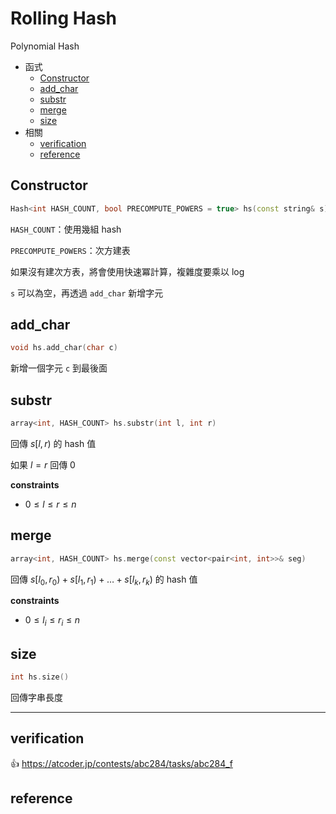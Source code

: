 # Rolling Hash

Polynomial Hash

- 函式
    - [Constructor](#Constructor)
    - [add_char](#add_char)
    - [substr](#substr)
    - [merge](#merge)
	- [size](#size)
- 相關
    - [verification](#verification)
    - [reference](#reference)

## Constructor

```cpp
Hash<int HASH_COUNT, bool PRECOMPUTE_POWERS = true> hs(const string& s)
```

`HASH_COUNT`：使用幾組 hash

`PRECOMPUTE_POWERS`：次方建表

如果沒有建次方表，將會使用快速冪計算，複雜度要乘以 $\log$

`s` 可以為空，再透過 `add_char` 新增字元

## add_char

```cpp
void hs.add_char(char c)
```

新增一個字元 `c` 到最後面

## substr

```cpp
array<int, HASH_COUNT> hs.substr(int l, int r)
```

回傳 $s[l, r)$ 的 hash 值

如果 $l = r$ 回傳 $0$

**constraints**

- $0 \leq l \leq r \leq n$

## merge

```cpp
array<int, HASH_COUNT> hs.merge(const vector<pair<int, int>>& seg)
```

回傳 $s[l_0, r_0) + s[l_1, r_1) + \dots + s[l_k, r_k)$ 的 hash 值

**constraints**

- $0 \leq l_i \leq r_i \leq n$

## size

```cpp
int hs.size()
```

回傳字串長度

---

## verification

:thumbsup: https://atcoder.jp/contests/abc284/tasks/abc284_f

## reference
